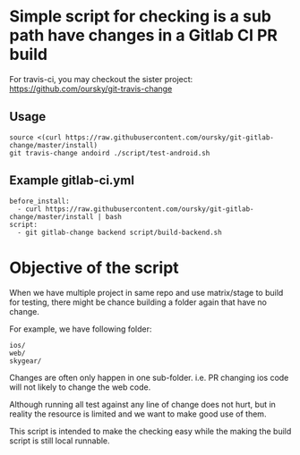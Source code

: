 # Simple script for checking is a sub path have changes in a Gitlab CI PR build

For travis-ci, you may checkout the sister project: https://github.com/oursky/git-travis-change

## Usage

```
source <(curl https://raw.githubusercontent.com/oursky/git-gitlab-change/master/install)
git travis-change andoird ./script/test-android.sh
```

## Example gitlab-ci.yml

```
before_install:
  - curl https://raw.githubusercontent.com/oursky/git-gitlab-change/master/install | bash
script:
  - git gitlab-change backend script/build-backend.sh
```

# Objective of the script

When we have multiple project in same repo and use matrix/stage to build for
testing, there might be chance building a folder again that have no change.

For example, we have following folder:

```
ios/
web/
skygear/
```

Changes are often only happen in one sub-folder. i.e. PR changing ios code
will not likely to change the web code.

Although running all test against any line of change does not hurt, but in
reality the resource is limited and we want to make good use of them.

This script is intended to make the checking easy while the making the build
script is still local runnable.

